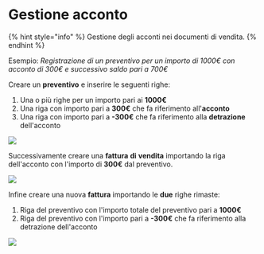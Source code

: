 # Gestione acconto

{% hint style="info" %}
Gestione degli acconti nei documenti di vendita.
{% endhint %}

Esempio: _Registrazione di un preventivo per un importo di 1000€ con acconto di 300€ e successivo saldo pari a 700€_

Creare un **preventivo** e inserire le seguenti righe:

1. &#x20;Una o più righe per un importo pari ai **1000€**
2. &#x20;Una riga con importo pari a **300€** che fa riferimento all'**acconto**
3. &#x20;Una riga con importo pari a **-300€** che fa riferimento alla **detrazione** dell'acconto

![](https://firebasestorage.googleapis.com/v0/b/gitbook-x-prod.appspot.com/o/spaces%2F-LZJeLg23eVDvrCv74U7-887967055%2Fuploads%2F2lSsh5b757dplX4NwfQq%2Ffile.png?alt=media)

Successivamente creare una **fattura** **di** **vendita** importando la riga dell'acconto con l'importo di **300€** dal preventivo.

![](https://firebasestorage.googleapis.com/v0/b/gitbook-x-prod.appspot.com/o/spaces%2F-LZJeLg23eVDvrCv74U7-887967055%2Fuploads%2FaNmQRSKdjlryuALtcqDK%2Ffile.png?alt=media)

Infine creare una nuova **fattura** importando le **due** righe rimaste:

1. &#x20;Riga del preventivo con l'importo totale del preventivo pari a **1000€**
2. &#x20;Riga del preventivo con l'importo pari a **-300€** che fa riferimento alla detrazione dell'acconto

![](https://firebasestorage.googleapis.com/v0/b/gitbook-x-prod.appspot.com/o/spaces%2F-LZJeLg23eVDvrCv74U7-887967055%2Fuploads%2F16XFmEWcSiIwPnivQO67%2Ffile.png?alt=media)



